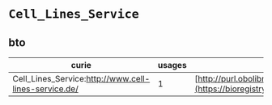 # `Cell_Lines_Service`
## bto
| curie                                                |   usages | nodes                                                                                                           |
|------------------------------------------------------|----------|-----------------------------------------------------------------------------------------------------------------|
| Cell_Lines_Service:http://www.cell-lines-service.de/ |        1 | [http://purl.obolibrary.org/obo/BTO:0002139](https://bioregistry.io/http://purl.obolibrary.org/obo/BTO:0002139) |
